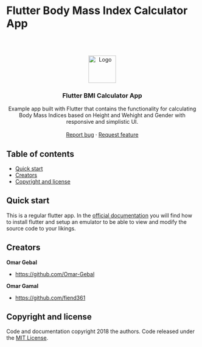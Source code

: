 # Flutter Body Mass Index Calculator App


 <br>
 <br>

<p align="center">
  <a href="https://flutter.io/">
    <img src="https://diegolaballos.com/files/images/flutter-icon.jpg" alt="Logo" width=72 height=72>
  </a>

  <h3 align="center">Flutter BMI Calculator App</h3>

  <p align="center">
    Example app built with Flutter that contains the
  functionality for calculating Body Mass Indices based on Height and Wehight and Gender
  with responsive and simplistic UI.
    <br>
    <br>
    <a href="https://github.com/Omar-Gebal/Flutter-BMI-calculator/issues/new">Report bug</a>
    ·
    <a href="https://github.com/Omar-Gebal/Flutter-BMI-calculator/issues/new">Request feature</a>
  </p>
</p>

## Table of contents

- [Quick start](#quick-start)
- [Creators](#creators)
- [Copyright and license](#copyright-and-license)

## Quick start

This is a regular flutter app. In the [official documentation](https://flutter.io/docs/get-started/install) you will find how to install 
flutter and setup an emulator to be able to view and modify the source code to your likings.

## Creators

**Omar Gebal**

- <https://github.com/Omar-Gebal>

**Omar Gamal**

- <https://github.com/fiend361>

## Copyright and license

Code and documentation copyright 2018 the authors. Code released under the [MIT License](https://github.com/git/git-scm.com/blob/main/MIT-LICENSE.txt).

